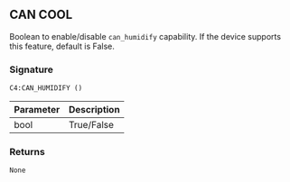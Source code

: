 ## CAN COOL

Boolean to enable/disable `can_humidify` capability. If the device supports this feature, default is False.


### Signature

`C4:CAN_HUMIDIFY ()`


| Parameter | Description |
| --- | --- |
| bool | True/False |

### Returns

`None`
